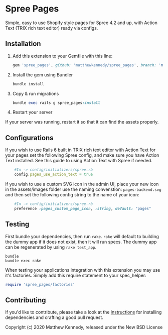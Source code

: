 # Spree Pages

Simple, easy to use Shopify style pages for Spree 4.2 and up, with Action Text (TRIX rich text editor) ready via configs.

## Installation

1. Add this extension to your Gemfile with this line:

    ```ruby
    gem 'spree_pages', github: 'matthewkennedy/spree_pages', branch: 'main'
    ```

2. Install the gem using Bundler

    ```ruby
    bundle install
    ```

3. Copy & run migrations

    ```ruby
    bundle exec rails g spree_pages:install
    ```

4. Restart your server

  If your server was running, restart it so that it can find the assets properly.

## Configurations
If you wish to use Rails 6 built in TRIX rich text editor with Action Text for your pages set the following Spree config, and make sure you have Action Text installed. See this guide to using Action Text with Spree if needed.

```ruby
    #In -> config/initializers/spree.rb
    config.pages_use_action_text = true
```

If you wish to use a custom SVG icon in the admin UI, place your new icon in the assets/images folder use the naming convenstion: `pages-backend.svg` and then set the following config string to the name of your icon:

```ruby
    #In -> config/initializers/spree.rb
    preference :pages_custom_page_icon, :string, default: "pages"
```


## Testing

First bundle your dependencies, then run `rake`. `rake` will default to building the dummy app if it does not exist, then it will run specs. The dummy app can be regenerated by using `rake test_app`.

```shell
bundle
bundle exec rake
```

When testing your applications integration with this extension you may use it's factories.
Simply add this require statement to your spec_helper:

```ruby
require 'spree_pages/factories'
```

## Contributing

If you'd like to contribute, please take a look at the
[instructions](CONTRIBUTING.md) for installing dependencies and crafting a good
pull request.

Copyright (c) 2020 Matthew Kennedy, released under the New BSD License
